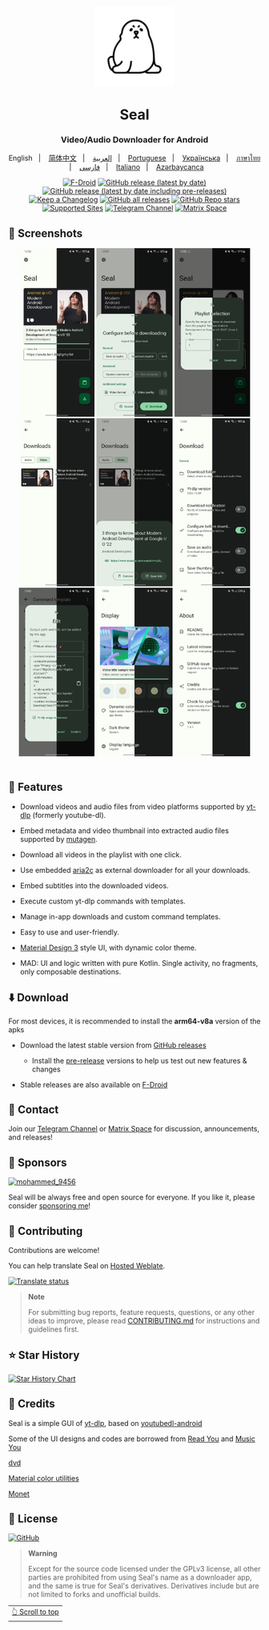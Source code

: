 <div align="center">

<img width="" src="fastlane/metadata/android/en-US/images/icon.png"  width=160 height=160  align="center">

# Seal

### Video/Audio Downloader for Android


English
&nbsp;&nbsp;| &nbsp;&nbsp;
<a href="https://github.com/JunkFood02/Seal/blob/main/README-zh.md">简体中文</a>
&nbsp;&nbsp;| &nbsp;&nbsp;
<a href="https://github.com/JunkFood02/Seal/blob/main/README-ar.md">العربية</a>
&nbsp;&nbsp;| &nbsp;&nbsp;
<a href="https://github.com/JunkFood02/Seal/blob/main/README-pt.md">Portuguese</a>
&nbsp;&nbsp;| &nbsp;&nbsp;
<a href="https://github.com/JunkFood02/Seal/blob/main/README-ua.md">Українська</a>
&nbsp;&nbsp;| &nbsp;&nbsp;
<a href="https://github.com/JunkFood02/Seal/blob/main/README-th.md">ภาษาไทย</a>
&nbsp;&nbsp;| &nbsp;&nbsp;
<a href="https://github.com/JunkFood02/Seal/blob/main/README-fa.md">فارسی</a>
&nbsp;&nbsp;| &nbsp;&nbsp;
<a href="https://github.com/JunkFood02/Seal/blob/main/README-it.md">Italiano</a>
&nbsp;&nbsp;| &nbsp;&nbsp;
<a href="https://github.com/JunkFood02/Seal/blob/main/README-az.md">Azərbaycanca</a>


[![F-Droid](https://img.shields.io/f-droid/v/com.junkfood.seal?color=b4eb12&label=F-Droid&logo=fdroid&logoColor=1f78d2)](https://f-droid.org/en/packages/com.junkfood.seal)
[![GitHub release (latest by date)](https://img.shields.io/github/v/release/JunkFood02/Seal?color=black&label=Stable&logo=github)](https://github.com/JunkFood02/Seal/releases/latest/)
[![GitHub release (latest by date including pre-releases)](https://img.shields.io/github/v/release/JunkFood02/Seal?include_prereleases&label=Preview&logo=Github)](https://github.com/JunkFood02/Seal/releases/)
[![Keep a Changelog](https://img.shields.io/badge/Changelog-lightgray?style=flat&color=gray&logo=keep-a-changelog)](https://github.com/JunkFood02/Seal/blob/main/CHANGELOG.md)
[![GitHub all releases](https://img.shields.io/github/downloads/JunkFood02/Seal/total?label=Downloads&logo=github)](https://github.com/JunkFood02/Seal/releases/)
[![GitHub Repo stars](https://img.shields.io/github/stars/JunkFood02/Seal?color=informational&label=Stars)](https://github.com/JunkFood02/Seal/stargazers)
[![Supported Sites](https://img.shields.io/badge/Supported-Sites-9cf.svg?style=flat)](https://github.com/yt-dlp/yt-dlp/blob/master/supportedsites.md)
[![Telegram Channel](https://img.shields.io/badge/Telegram-Seal-blue?style=flat&logo=telegram)](https://t.me/seal_app)
[![Matrix Space](https://img.shields.io/badge/Matrix-Seal-Black?style=flat&color=black&logo=matrix)](https://matrix.to/#/#seal-space:matrix.org)


</div>


## 📱 Screenshots

<div align="center">
<div>
<img src="fastlane/metadata/android/en-US/images/phoneScreenshots/1.jpg" width="30%" />
<img src="fastlane/metadata/android/en-US/images/phoneScreenshots/2.jpg" width="30%" />
<img src="fastlane/metadata/android/en-US/images/phoneScreenshots/3.jpg" width="30%" />
<img src="fastlane/metadata/android/en-US/images/phoneScreenshots/4.jpg" width="30%" />
<img src="fastlane/metadata/android/en-US/images/phoneScreenshots/5.jpg" width="30%" />
<img src="fastlane/metadata/android/en-US/images/phoneScreenshots/6.jpg" width="30%" />
<img src="fastlane/metadata/android/en-US/images/phoneScreenshots/7.jpg" width="30%" />
<img src="fastlane/metadata/android/en-US/images/phoneScreenshots/8.jpg" width="30%" />
<img src="fastlane/metadata/android/en-US/images/phoneScreenshots/9.jpg" width="30%" />
</div>
</div>

<br>

## 📖 Features

- Download videos and audio files from video platforms supported by [yt-dlp](https://github.com/yt-dlp/yt-dlp) (formerly youtube-dl).

- Embed metadata and video thumbnail into extracted audio files supported by [mutagen](https://github.com/quodlibet/mutagen).

- Download all videos in the playlist with one click.

- Use embedded [aria2c](https://github.com/aria2/aria2) as external downloader for all your downloads.

- Embed subtitles into the downloaded videos.

- Execute custom yt-dlp commands with templates.

- Manage in-app downloads and custom command templates.

- Easy to use and user-friendly.

- [Material Design 3](https://m3.material.io/) style UI, with dynamic color theme.

- MAD: UI and logic written with pure Kotlin. Single activity, no fragments, only composable destinations.



## ⬇️ Download

For most devices, it is recommended to install the **arm64-v8a** version of the apks

- Download the latest stable version from [GitHub releases](https://github.com/JunkFood02/Seal/releases/latest)
  - Install the [pre-release](https://github.com/JunkFood02/Seal/releases/) versions to help us test out new features & changes

- Stable releases are also available on [F-Droid](https://f-droid.org/packages/com.junkfood.seal/)

<!-- [<img src="https://fdroid.gitlab.io/artwork/badge/get-it-on.png"
     alt="Get it on F-Droid"
     height="70">](https://f-droid.org/packages/com.junkfood.seal/) -->

## 💬 Contact

Join our [Telegram Channel](https://t.me/seal_app) or [Matrix Space](https://matrix.to/#/#seal-space:matrix.org) for discussion, announcements, and releases!

## 💖 Sponsors

<p><!-- sponsors --><a href="https://github.com/Marco-9456"><img src="https://github.com/Marco-9456.png" width="60px" alt="mohammed_9456" /></a><a href="https://github.com/4kaimar"><img src="https://github.com/4kaimar.png" width="60px" alt="" /></a><!-- sponsors --></p>


Seal will be always free and open source for everyone. If you like it, please consider [sponsoring me](https://github.com/sponsors/JunkFood02)!

## 🤝 Contributing

Contributions are welcome!

You can help translate Seal on [Hosted Weblate](https://hosted.weblate.org/projects/seal/).
	
[![Translate status](https://hosted.weblate.org/widgets/seal/-/strings/multi-auto.svg)](https://hosted.weblate.org/engage/seal/)
	
>**Note**
>
>For submitting bug reports, feature requests, questions, or any other ideas to improve, please read [CONTRIBUTING.md](https://github.com/JunkFood02/Seal/blob/main/CONTRIBUTING.md) for instructions and guidelines first.

## ⭐️ Star History

[![Star History Chart](https://api.star-history.com/svg?repos=JunkFood02/Seal&type=Timeline)](https://star-history.com/#JunkFood02/Seal&Timeline)


## 🧱 Credits

Seal is a simple GUI of [yt-dlp](https://github.com/yt-dlp/yt-dlp), based on [youtubedl-android](https://github.com/yausername/youtubedl-android)

Some of the UI designs and codes are borrowed from [Read You](https://github.com/Ashinch/ReadYou) and [Music You](https://github.com/Kyant0/MusicYou)

[dvd](https://github.com/yausername/dvd)

[Material color utilities](https://github.com/material-foundation/material-color-utilities)

[Monet](https://github.com/Kyant0/Monet)

## 📃 License

[![GitHub](https://img.shields.io/github/license/JunkFood02/Seal?style=for-the-badge)](https://github.com/JunkFood02/Seal/blob/main/LICENSE)

>**Warning**
>
>Except for the source code licensed under the GPLv3 license,
>all other parties are prohibited from using Seal's name as a downloader app,
>and the same is true for Seal's derivatives.
>Derivatives include but are not limited to forks and unofficial builds.

<div align="right">
<table><td>
<a href="#start-of-content">👆 Scroll to top</a>
</td></table>
</div>
